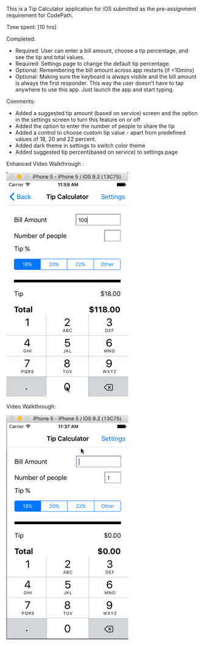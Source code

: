 This is a Tip Calculator application for iOS submitted as the pre-assignment requirement for CodePath.

Time spent: [10 hrs]

Completed:
* Required: User can enter a bill amount, choose a tip percentage, and see the tip and total values.
* Required: Settings page to change the default tip percentage.
* Optional: Remembering the bill amount across app restarts (if <10mins)
* Optional: Making sure the keyboard is always visible and the bill amount is always the first responder. This way the user  doesn't have to tap anywhere to use this app. Just launch the app and start typing.
 
Comments: 
* Added a suggested tip amount (based on service) screen and the option in the settings screen to turn this feature on or off
* Added the option to enter the number of people to share the tip
* Added a control to choose custom tip value - apart from predefined values of 18, 20 and 22 percent.
* Added dark theme in settings to switch color theme 
* Added suggested tip percent(based on service) to settings page

Enhanced Video Walkthrough :

![Video Walkthrough](tipCalculatorEnhanced.gif)

Video Walkthrough:

![Video Walkthrough](tipCalculatorGIF.gif)

